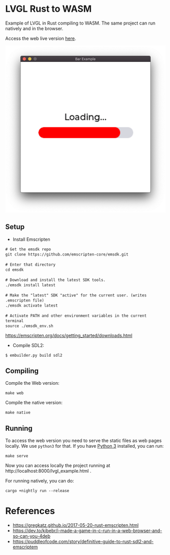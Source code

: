 # LVGL Rust to WASM

Example of LVGL in Rust compiling to WASM. The same project can run natively and in the browser.

Access the web live version [here](https://rafaelcaricio.github.io/lvgl-rs-wasm).

![Project Running Natively](docs/images/native.png)

## Setup

- Install Emscripten
``` 
# Get the emsdk repo
git clone https://github.com/emscripten-core/emsdk.git

# Enter that directory
cd emsdk

# Download and install the latest SDK tools.
./emsdk install latest

# Make the "latest" SDK "active" for the current user. (writes .emscripten file)
./emsdk activate latest

# Activate PATH and other environment variables in the current terminal
source ./emsdk_env.sh
```
https://emscripten.org/docs/getting_started/downloads.html

- Compile SDL2:
``` 
$ embuilder.py build sdl2
```

## Compiling

Compile the Web version:
```
make web
```

Compile the native version:
```
make native
```

## Running

To access the web version you need to serve the static files as web pages locally. We use `python3` for that. If you
have [Python 3](https://www.python.org/downloads/) installed, you can run:
```
make serve
```

Now you can access locally the project running at http://localhost:8000/lvgl_example.html .

For running natively, you can do:
```
cargo +nightly run --release
```


# References
- https://gregkatz.github.io/2017-05-20-rust-emscripten.html
- https://dev.to/kibebr/i-made-a-game-in-c-run-in-a-web-browser-and-so-can-you-4deb
- https://puddleofcode.com/story/definitive-guide-to-rust-sdl2-and-emscriptem

